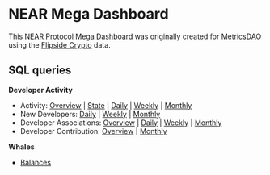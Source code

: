 # NEAR Mega Dashboard
This [NEAR Protocol Mega Dashboard](https://alitaslimi-near.streamlit.app) was originally created for [MetricsDAO](https://metricsdao.xyz) using the [Flipside Crypto](https://flipsidecrypto.xyz) data.

## SQL queries
**Developer Activity**
- Activity: [Overview](https://next.flipsidecrypto.xyz/edit/queries/785522fc-11fd-4653-ba4c-59d97de43fac) | [State](https://next.flipsidecrypto.xyz/edit/queries/b4561434-a051-417d-9191-46dbcb6952e6) | [Daily](https://next.flipsidecrypto.xyz/edit/queries/cee2f6fc-cb23-4c3e-b0a3-b9513c3f51ae) | [Weekly](https://next.flipsidecrypto.xyz/edit/queries/1cd7ee81-f6c2-4f55-93e9-441de0dd74e2) | [Monthly](https://next.flipsidecrypto.xyz/edit/queries/f6ebee22-5bd8-45ee-ab54-dc6b5b5cfe16)
- New Developers: [Daily](https://next.flipsidecrypto.xyz/edit/queries/64a24714-c19f-4129-9122-c0dcaaf579cd) | [Weekly](https://next.flipsidecrypto.xyz/edit/queries/9676f2a5-7b64-4f1d-8f7d-e1f80045451a) | [Monthly](https://next.flipsidecrypto.xyz/edit/queries/7104e52b-cd6a-449d-8b7d-f35ed6691f92)
- Developer Associations: [Overview](https://next.flipsidecrypto.xyz/edit/queries/0c1e829f-af1a-4a1b-8678-83f26198a091) | [Daily](https://next.flipsidecrypto.xyz/edit/queries/52aa6f7f-bd6c-4412-996c-2d2f0b8d9a58) | [Weekly](https://next.flipsidecrypto.xyz/edit/queries/5ee7ec79-e65f-4b6b-bed6-2376a27ba3b0) | [Monthly](https://next.flipsidecrypto.xyz/edit/queries/77960b92-ea71-4d81-894d-69c5bf27b7f3)
- Developer Contribution: [Overview](https://next.flipsidecrypto.xyz/edit/queries/836fb799-c6e4-4b45-965c-2b52eed754f5) | [Monthly](https://next.flipsidecrypto.xyz/edit/queries/d5b2c0c8-3152-4383-805a-4ca9594ac7a6)

**Whales**
- [Balances](https://flipsidecrypto.xyz/edit/queries/efb88e24-abba-44e3-ac66-2dfeedb4813b)

